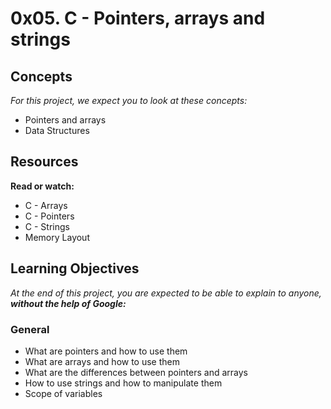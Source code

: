 # 0x05. C - Pointers, arrays and strings

## Concepts
_For this project, we expect you to look at these concepts:_

- Pointers and arrays
- Data Structures
## Resources

**Read or watch:**

- C - Arrays
- C - Pointers
- C - Strings
- Memory Layout

## Learning Objectives
_At the end of this project, you are expected to be able to explain to anyone, **without the help of Google:**_

### General
- What are pointers and how to use them
- What are arrays and how to use them
- What are the differences between pointers and arrays
- How to use strings and how to manipulate them
- Scope of variables